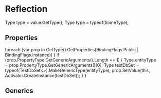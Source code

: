 Reflection
==========

Type type = value.GetType();
Type type = typeof(SomeType);

Properties
----------
foreach (var prop in GetType().GetProperties(BindingFlags.Public | BindingFlags.Instance))
{
    if (prop.PropertyType.GetGenericArguments().Length == 1)
    {
        Type entityType = prop.PropertyType.GetGenericArguments()[0];
        Type testDbSet = typeof(TestDbSet<>).MakeGenericType(entityType);
        prop.SetValue(this, Activator.CreateInstance(testDbSet));
    }
}

Generics
--------